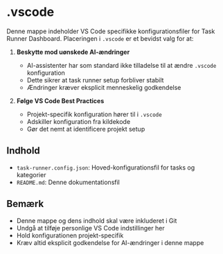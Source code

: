 # .vscode

Denne mappe indeholder VS Code specifikke konfigurationsfiler for Task Runner Dashboard. Placeringen i `.vscode` er et bevidst valg for at:

1. **Beskytte mod uønskede AI-ændringer**
   - AI-assistenter har som standard ikke tilladelse til at ændre `.vscode` konfiguration
   - Dette sikrer at task runner setup forbliver stabilt
   - Ændringer kræver eksplicit menneskelig godkendelse

2. **Følge VS Code Best Practices**
   - Projekt-specifik konfiguration hører til i `.vscode`
   - Adskiller konfiguration fra kildekode
   - Gør det nemt at identificere projekt setup

## Indhold
- `task-runner.config.json`: Hoved-konfigurationsfil for tasks og kategorier
- `README.md`: Denne dokumentationsfil

## Bemærk
- Denne mappe og dens indhold skal være inkluderet i Git
- Undgå at tilføje personlige VS Code indstillinger her
- Hold konfigurationen projekt-specifik
- Kræv altid eksplicit godkendelse for AI-ændringer i denne mappe